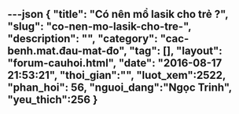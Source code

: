 ---json
{
    "title": "Có nên mổ lasik cho trẻ ?",
    "slug": "co-nen-mo-lasik-cho-tre-",
    "description": "",
    "category": "cac-benh.mat.đau-mat-đo",
    "tag": [],
    "layout": "forum-cauhoi.html",
    "date": "2016-08-17 21:53:21",
    "thoi_gian":"",
    "luot_xem":2522, 
    "phan_hoi": 56,
    "nguoi_dang":"Ngọc Trinh",
    "yeu_thich":256
}
---